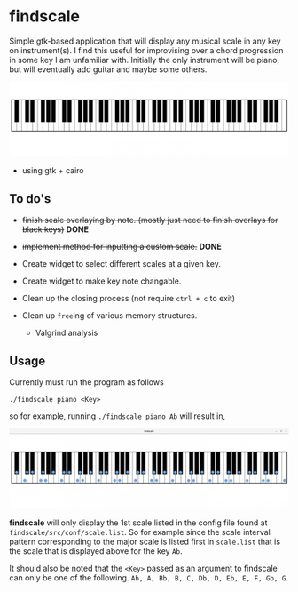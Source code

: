 # findscale #

Simple gtk-based application that will display any musical scale in any key on instrument(s). I find this useful for improvising over a chord progression in some key I am unfamiliar with. Initially the only instrument will be piano, but will eventually add guitar and maybe some others.

![piano](./src/imgs/piano.png ) 


- using gtk + cairo

## To do's ##

- ~~finish scale overlaying by note. (mostly just need to finish overlays for black keys)~~ **DONE**
- ~~implement method for inputting a custom scale.~~ **DONE**

- Create widget to select different scales at a given key.
- Create widget to make key note changable.
- Clean up the closing process (not require `ctrl + c` to exit)
- Clean up `free`ing of various memory structures.
  - Valgrind analysis

## Usage ##

Currently must run the program as follows
```
./findscale piano <Key>
```
so for example, running `./findscale piano Ab` will result in,

![Ab-major-scale](./examples/Ab-major-scale.png)

__findscale__ will only display the 1st scale listed in the config file found at `findscale/src/conf/scale.list`. So for example since the scale interval pattern corresponding to the major scale is listed first in `scale.list` that is the scale that is displayed above for the key `Ab`.

It should also be noted that the `<Key>` passed as an argument to findscale can only be one of the following. `Ab, A, Bb, B, C, Db, D, Eb, E, F, Gb, G`.

